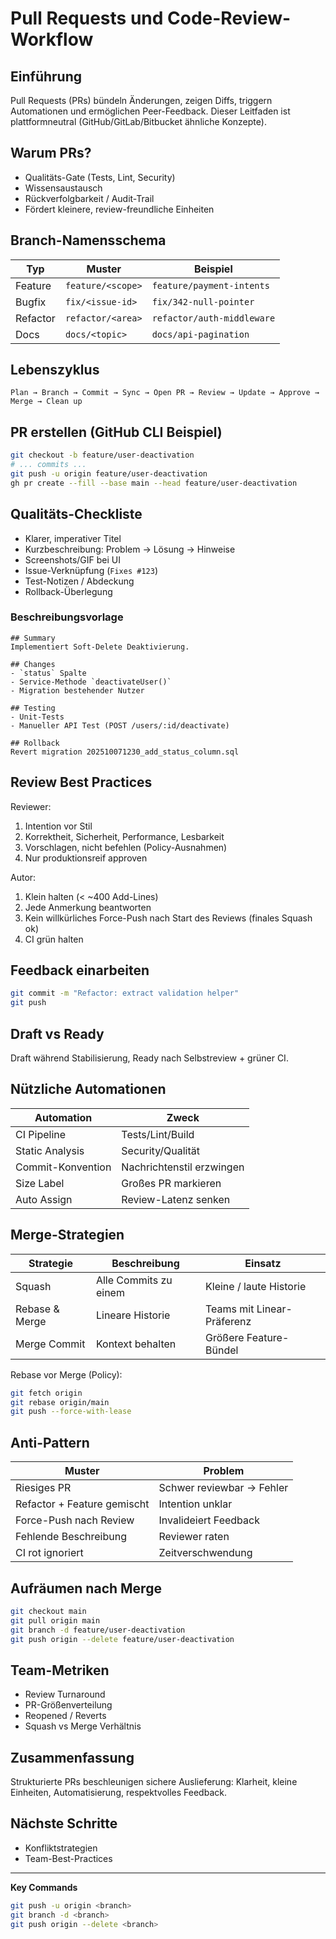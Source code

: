 # Pull Requests und Code-Review-Workflow

## Einführung
Pull Requests (PRs) bündeln Änderungen, zeigen Diffs, triggern Automationen und ermöglichen Peer-Feedback. Dieser Leitfaden ist plattformneutral (GitHub/GitLab/Bitbucket ähnliche Konzepte).

## Warum PRs?
- Qualitäts-Gate (Tests, Lint, Security)
- Wissensaustausch
- Rückverfolgbarkeit / Audit-Trail
- Fördert kleinere, review-freundliche Einheiten

## Branch-Namensschema
| Typ | Muster | Beispiel |
|-----|--------|----------|
| Feature | `feature/<scope>` | `feature/payment-intents` |
| Bugfix | `fix/<issue-id>` | `fix/342-null-pointer` |
| Refactor | `refactor/<area>` | `refactor/auth-middleware` |
| Docs | `docs/<topic>` | `docs/api-pagination` |

## Lebenszyklus
```
Plan → Branch → Commit → Sync → Open PR → Review → Update → Approve → Merge → Clean up
```

## PR erstellen (GitHub CLI Beispiel)
```bash
git checkout -b feature/user-deactivation
# ... commits ...
git push -u origin feature/user-deactivation
gh pr create --fill --base main --head feature/user-deactivation
```

## Qualitäts-Checkliste
- Klarer, imperativer Titel
- Kurzbeschreibung: Problem → Lösung → Hinweise
- Screenshots/GIF bei UI
- Issue-Verknüpfung (`Fixes #123`)
- Test-Notizen / Abdeckung
- Rollback-Überlegung

### Beschreibungsvorlage
```
## Summary
Implementiert Soft-Delete Deaktivierung.

## Changes
- `status` Spalte
- Service-Methode `deactivateUser()`
- Migration bestehender Nutzer

## Testing
- Unit-Tests
- Manueller API Test (POST /users/:id/deactivate)

## Rollback
Revert migration 202510071230_add_status_column.sql
```

## Review Best Practices
Reviewer:
1. Intention vor Stil
2. Korrektheit, Sicherheit, Performance, Lesbarkeit
3. Vorschlagen, nicht befehlen (Policy-Ausnahmen)
4. Nur produktionsreif approven

Autor:
1. Klein halten (< ~400 Add-Lines)
2. Jede Anmerkung beantworten
3. Kein willkürliches Force-Push nach Start des Reviews (finales Squash ok)
4. CI grün halten

## Feedback einarbeiten
```bash
git commit -m "Refactor: extract validation helper"
git push
```

## Draft vs Ready
Draft während Stabilisierung, Ready nach Selbstreview + grüner CI.

## Nützliche Automationen
| Automation | Zweck |
|------------|-------|
| CI Pipeline | Tests/Lint/Build |
| Static Analysis | Security/Qualität |
| Commit-Konvention | Nachrichtenstil erzwingen |
| Size Label | Großes PR markieren |
| Auto Assign | Review-Latenz senken |

## Merge-Strategien
| Strategie | Beschreibung | Einsatz |
|-----------|--------------|---------|
| Squash | Alle Commits zu einem | Kleine / laute Historie |
| Rebase & Merge | Lineare Historie | Teams mit Linear-Präferenz |
| Merge Commit | Kontext behalten | Größere Feature-Bündel |

Rebase vor Merge (Policy):
```bash
git fetch origin
git rebase origin/main
git push --force-with-lease
```

## Anti-Pattern
| Muster | Problem |
|--------|---------|
| Riesiges PR | Schwer reviewbar → Fehler |
| Refactor + Feature gemischt | Intention unklar |
| Force-Push nach Review | Invalideiert Feedback |
| Fehlende Beschreibung | Reviewer raten |
| CI rot ignoriert | Zeitverschwendung |

## Aufräumen nach Merge
```bash
git checkout main
git pull origin main
git branch -d feature/user-deactivation
git push origin --delete feature/user-deactivation
```

## Team-Metriken
- Review Turnaround
- PR-Größenverteilung
- Reopened / Reverts
- Squash vs Merge Verhältnis

## Zusammenfassung
Strukturierte PRs beschleunigen sichere Auslieferung: Klarheit, kleine Einheiten, Automatisierung, respektvolles Feedback.

## Nächste Schritte
- Konfliktstrategien
- Team-Best-Practices

---
**Key Commands**
```bash
git push -u origin <branch>
git branch -d <branch>
git push origin --delete <branch>
```
